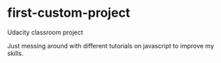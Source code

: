 # first-custom-project
Udacity classroom project

Just messing around with different tutorials on javascript to improve my skills.
